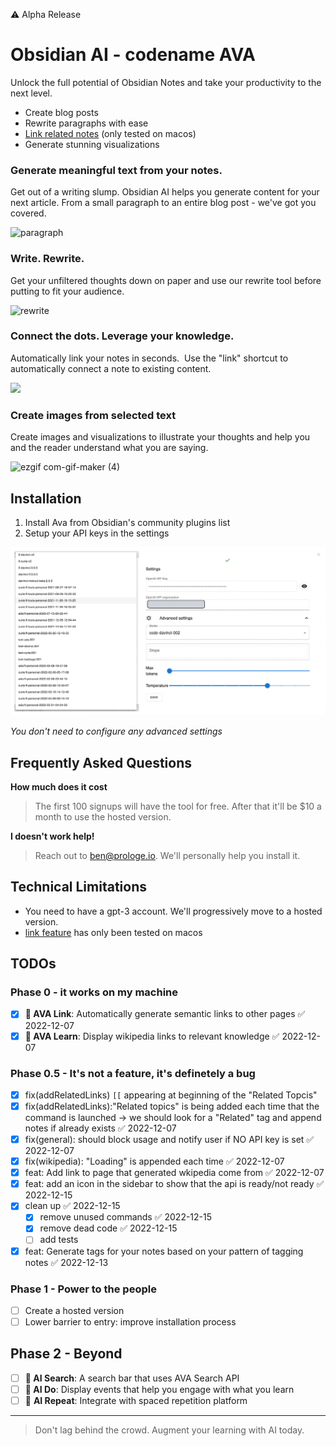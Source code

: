 ⚠️ Alpha Release

# Obsidian AI - codename AVA

Unlock the full potential of Obsidian Notes and take your productivity to the next level. 
- Create blog posts
- Rewrite paragraphs with ease
- [Link related notes](https://user-images.githubusercontent.com/11430621/206806275-dfd8c5cf-ad66-4a94-89c8-ed2f3277df72.mp4) (only tested on macos)
- Generate stunning visualizations

### Generate meaningful text from your notes.

Get out of a writing slump. Obsidian AI helps you generate content for your next article. From a small paragraph to an entire blog post - we've got you covered.


![paragraph](https://user-images.githubusercontent.com/11430621/207849826-aa59103a-3e60-47ec-85bd-45076ebf8960.gif)


### Write. Rewrite.

Get your unfiltered thoughts down on paper and use our rewrite tool before putting to fit your audience.

![rewrite](https://user-images.githubusercontent.com/11430621/207849873-3a6938e1-0e5e-4f8b-9809-5cd7cb85df08.gif)


### Connect the dots. Leverage your knowledge.

Automatically link your notes in seconds.  Use the "link" shortcut to automatically connect a note to existing content.

![](https://d1muf25xaso8hp.cloudfront.net/https%3A%2F%2Fs3.amazonaws.com%2Fappforest_uf%2Ff1671041695384x127761232744105780%2FScreen%2520Recording%25202022-12-13%2520at%25205.15.17%2520PM.gif?w=512&h=&auto=compress&dpr=2&fit=max)

### Create images from selected text

Create images and visualizations to illustrate your thoughts and help you and the reader understand what you are saying.

![ezgif com-gif-maker (4)](https://user-images.githubusercontent.com/25003283/208254052-136f3fac-3ef6-46d5-85eb-73a4d249ffdf.gif)


## Installation

1. Install Ava from Obsidian's community plugins list 
2. Setup your API keys in the settings 

![settings](./docs/settings.png)

*You don't need to configure any advanced settings*


## Frequently Asked Questions

**How much does it cost**
> The first 100 signups will have the tool for free. After that it'll be $10 a month to use the hosted version.

**I doesn't work help!**

> Reach out to ben@prologe.io. We'll personally help you install it.


## Technical Limitations
- You need to have a gpt-3 account. We'll progressively move to a hosted version.
- [link feature](https://user-images.githubusercontent.com/11430621/206806275-dfd8c5cf-ad66-4a94-89c8-ed2f3277df72.mp4) has only been tested on macos

## TODOs

### Phase 0 - it works on my machine
- [x] **🧙 AVA Link**: Automatically generate semantic links to other pages ✅ 2022-12-07
- [x] **🧙 AVA Learn**: Display wikipedia links to relevant knowledge ✅ 2022-12-07

### Phase 0.5 - It's not a feature, it's definetely a bug

- [x] fix(addRelatedLinks) `[[` appearing at beginning of the "Related Topcis"
- [x] fix(addRelatedLinks):"Related topics" is being added each time that the command is launched -> we should look for a "Related" tag and append notes if already exists ✅ 2022-12-07
- [x] fix(general): should block usage and notify user if  NO API key is set ✅ 2022-12-07
- [x] fix(wikipedia):  "Loading" is appended each time ✅ 2022-12-07
- [x] feat: Add link to page that generated wkipedia come from ✅ 2022-12-07
- [x] feat: add an icon in the sidebar to show that the api is ready/not ready ✅ 2022-12-15
- [x] clean up ✅ 2022-12-15
	- [x] remove unused commands ✅ 2022-12-15
	- [x] remove dead code ✅ 2022-12-15
	- [ ] add tests
- [x] feat: Generate tags for your notes based on your pattern of tagging notes ✅ 2022-12-13
	
### Phase 1 - Power to the people
- [ ] Create a hosted version
- [ ] Lower barrier to entry: improve installation process

## Phase 2 - Beyond
- [ ] **🧙 AI Search**: A search bar that uses AVA Search API
- [ ] **🧙 AI Do**: Display events that help you engage with what you learn
- [ ] 🧙 **AI Repeat**: Integrate with spaced repetition platform

----

> Don't lag behind the crowd. Augment your learning with AI today.
